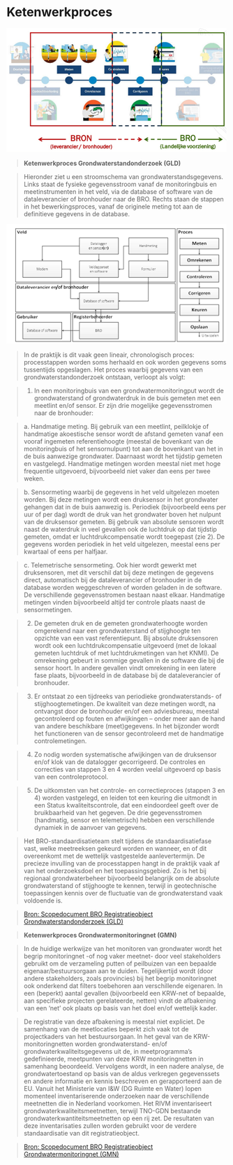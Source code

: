 Ketenwerkproces
===============

![](media/2c1f78831a2335927a08586764be1ea1.png)

>   **Ketenwerkproces Grondwaterstandonderzoek (GLD)**

>   Hieronder ziet u een stroomschema van grondwaterstandsgegevens. Links staat
>   de fysieke gegevensstroom vanaf de monitoringbuis en meetinstrumenten in het
>   veld, via de database of software van de dataleverancier of bronhouder naar
>   de BRO. Rechts staan de stappen in het bewerkingsproces, vanaf de originele
>   meting tot aan de definitieve gegevens in de database.

![](media/8c5d71ca53a0bcfe3aeffa4dd5160a1f.png)

>   In de praktijk is dit vaak geen lineair, chronologisch proces: processtappen
>   worden soms herhaald en ook worden gegevens soms tussentijds opgeslagen. Het
>   proces waarbij gegevens van een grondwaterstandonderzoek ontstaan, verloopt
>   als volgt:

>   1. In een monitoringbuis van een grondwatermonitoringput wordt de
>   grondwaterstand of grondwaterdruk in de buis gemeten met een meetlint en/of
>   sensor. Er zijn drie mogelijke gegevensstromen naar de bronhouder:

>   a. Handmatige meting. Bij gebruik van een meetlint, peilklokje of handmatige
>   akoestische sensor wordt de afstand gemeten vanaf een vooraf ingemeten
>   referentiehoogte (meestal de bovenkant van de monitoringbuis of het
>   sensornulpunt) tot aan de bovenkant van het in de buis aanwezige grondwater.
>   Daarnaast wordt het tijdstip gemeten en vastgelegd. Handmatige metingen
>   worden meestal niet met hoge frequentie uitgevoerd, bijvoorbeeld niet vaker
>   dan eens per twee weken.

>   b. Sensormeting waarbij de gegevens in het veld uitgelezen moeten worden.
>   Bij deze metingen wordt een druksensor in het grondwater gehangen dat in de
>   buis aanwezig is. Periodiek (bijvoorbeeld eens per uur of per dag) wordt de
>   druk van het grondwater boven het nulpunt van de druksensor gemeten. Bij
>   gebruik van absolute sensoren wordt naast de waterdruk in veel gevallen ook
>   de luchtdruk op dat tijdstip gemeten, omdat er luchtdrukcompensatie wordt
>   toegepast (zie 2). De gegevens worden periodiek in het veld uitgelezen,
>   meestal eens per kwartaal of eens per halfjaar.

>   c. Telemetrische sensormeting. Ook hier wordt gewerkt met druksensoren, met
>   dit verschil dat bij deze metingen de gegevens direct, automatisch bij de
>   dataleverancier of bronhouder in de database worden weggeschreven of worden
>   geladen in de software. De verschillende gegevensstromen bestaan naast
>   elkaar. Handmatige metingen vinden bijvoorbeeld altijd ter controle plaats
>   naast de sensormetingen.

>   2. De gemeten druk en de gemeten grondwaterhoogte worden omgerekend naar een
>   grondwaterstand of stijghoogte ten opzichte van een vast referentiepunt. Bij
>   absolute druksensoren wordt ook een luchtdrukcompensatie uitgevoerd (met de
>   lokaal gemeten luchtdruk of met luchtdrukmetingen van het KNMI). De
>   omrekening gebeurt in sommige gevallen in de software die bij de sensor
>   hoort. In andere gevallen vindt omrekening in een latere fase plaats,
>   bijvoorbeeld in de database bij de dataleverancier of bronhouder.

>   3. Er ontstaat zo een tijdreeks van periodieke grondwaterstands- of
>   stijghoogtemetingen. De kwaliteit van deze metingen wordt, na ontvangst door
>   de bronhouder en/of een adviesbureau, meestal gecontroleerd op fouten en
>   afwijkingen – onder meer aan de hand van andere beschikbare (meet)gegevens.
>   In het bijzonder wordt het functioneren van de sensor gecontroleerd met de
>   handmatige controlemetingen.

>   4. Zo nodig worden systematische afwijkingen van de druksensor en/of klok
>   van de datalogger gecorrigeerd. De controles en correcties van stappen 3 en
>   4 worden veelal uitgevoerd op basis van een controleprotocol.

>   5. De uitkomsten van het controle- en correctieproces (stappen 3 en 4)
>   worden vastgelegd, en leiden tot een keuring die uitmondt in een Status
>   kwaliteitscontrole, dat een eindoordeel geeft over de bruikbaarheid van het
>   gegeven. De drie gegevensstromen (handmatig, sensor en telemetrisch) hebben
>   een verschillende dynamiek in de aanvoer van gegevens.

>   Het BRO-standaardisatieteam stelt tijdens de standaardisatiefase vast, welke
>   meetreeksen gekeurd worden en wanneer, en of dit overeenkomt met de
>   wettelijk vastgestelde aanlevertermijn. De precieze invulling van de
>   processtappen hangt in de praktijk vaak af van het onderzoeksdoel en het
>   toepassingsgebied. Zo is het bij regionaal grondwaterbeheer bijvoorbeeld
>   belangrijk om de absolute grondwaterstand of stijghoogte te kennen, terwijl
>   in geotechnische toepassingen kennis over de fluctuatie van de
>   grondwaterstand vaak voldoende is.

>   [Bron: Scopedocument BRO Registratieobject Grondwaterstandonderzoek
>   (GLD)](https://www.bro-productomgeving.nl/bpo/files/latest/88545864/88545865/1/1608135252302/Scopedocument+Grondwaterstandonderzoek+GLD+versie+1.21.pdf)

>   **Ketenwerkproces Grondwatermonitoringnet (GMN)**

>   In de huidige werkwijze van het monitoren van grondwater wordt het begrip
>   monitoringnet -of nog vaker meetnet- door veel stakeholders gebruikt om de
>   verzameling putten of peilbuizen van een bepaalde eigenaar/bestuursorgaan
>   aan te duiden. Tegelijkertijd wordt (door andere stakeholders, zoals
>   provincies) bij het begrip monitoringnet ook onderkend dat filters
>   toebehoren aan verschillende eigenaren. In een (beperkt) aantal gevallen
>   (bijvoorbeeld een KRW-net of bepaalde, aan specifieke projecten
>   gerelateerde, netten) vindt de afbakening van een ‘net’ ook plaats op basis
>   van het doel en/of wettelijk kader.

>   De registratie van deze afbakening is meestal niet expliciet. De samenhang
>   van de meetlocaties beperkt zich vaak tot de projectkaders van het
>   bestuursorgaan. In het geval van de KRW-monitoringnetten worden
>   grondwaterstand- en/of grondwaterkwaliteitsgegevens uit de, in
>   meetprogramma’s gedefinieerde, meetpunten van deze KRW monitoringnetten in
>   samenhang beoordeeld. Vervolgens wordt, in een nadere analyse, de
>   grondwatertoestand op basis van de aldus verkregen gegevenssets en andere
>   informatie en kennis beschreven en gerapporteerd aan de EU. Vanuit het
>   Ministerie van I&W (DG Ruimte en Water) lopen momenteel inventariserende
>   onderzoeken naar de verschillende meetnetten die in Nederland voorkomen. Het
>   RIVM inventariseert grondwaterkwaliteitsmeetnetten, terwijl TNO-GDN
>   bestaande grondwaterkwantiteitsmeetnetten op een rij zet. De resultaten van
>   deze inventarisaties zullen worden gebruikt voor de verdere standaardisatie
>   van dit registratieobject.

>   [Bron: Scopedocument BRO Registratieobject Grondwatermonitoringnet
>   (GMN)](https://www.bro-productomgeving.nl/bpo/files/latest/88545848/88545850/1/1608134849275/20190701_scope_doc_grondwatermonitoringnet_gmn_1_2_1+%282%29.pdf)
